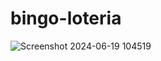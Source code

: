 # bingo-loteria
![Screenshot 2024-06-19 104519](https://github.com/lolligolden/bingo-loteria/assets/20232599/0e14c4ba-f827-4aa8-9860-f885526ea99d)
